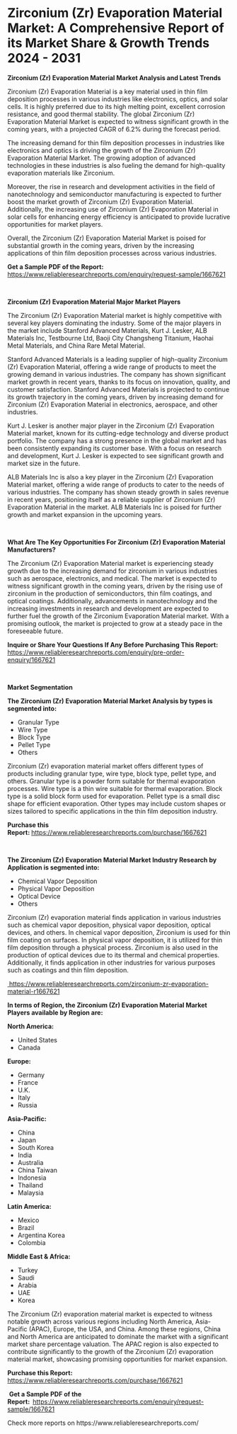 <p><h1>Zirconium (Zr) Evaporation Material Market: A Comprehensive Report of its Market Share & Growth Trends 2024 - 2031</h1></p><p><strong>Zirconium (Zr) Evaporation Material Market Analysis and Latest Trends</strong></p>
<p><p>Zirconium (Zr) Evaporation Material is a key material used in thin film deposition processes in various industries like electronics, optics, and solar cells. It is highly preferred due to its high melting point, excellent corrosion resistance, and good thermal stability. The global Zirconium (Zr) Evaporation Material Market is expected to witness significant growth in the coming years, with a projected CAGR of 6.2% during the forecast period.</p><p>The increasing demand for thin film deposition processes in industries like electronics and optics is driving the growth of the Zirconium (Zr) Evaporation Material Market. The growing adoption of advanced technologies in these industries is also fueling the demand for high-quality evaporation materials like Zirconium.</p><p>Moreover, the rise in research and development activities in the field of nanotechnology and semiconductor manufacturing is expected to further boost the market growth of Zirconium (Zr) Evaporation Material. Additionally, the increasing use of Zirconium (Zr) Evaporation Material in solar cells for enhancing energy efficiency is anticipated to provide lucrative opportunities for market players.</p><p>Overall, the Zirconium (Zr) Evaporation Material Market is poised for substantial growth in the coming years, driven by the increasing applications of thin film deposition processes across various industries.</p></p>
<p><strong>Get a Sample PDF of the Report:&nbsp;</strong> <a href="https://www.reliableresearchreports.com/enquiry/request-sample/1667621">https://www.reliableresearchreports.com/enquiry/request-sample/1667621</a></p>
<p>&nbsp;</p>
<p><strong>Zirconium (Zr) Evaporation Material Major Market Players</strong></p>
<p><p>The Zirconium (Zr) Evaporation Material market is highly competitive with several key players dominating the industry. Some of the major players in the market include Stanford Advanced Materials, Kurt J. Lesker, ALB Materials Inc, Testbourne Ltd, Baoji City Changsheng Titanium, Haohai Metal Materials, and China Rare Metal Material. </p><p>Stanford Advanced Materials is a leading supplier of high-quality Zirconium (Zr) Evaporation Material, offering a wide range of products to meet the growing demand in various industries. The company has shown significant market growth in recent years, thanks to its focus on innovation, quality, and customer satisfaction. Stanford Advanced Materials is projected to continue its growth trajectory in the coming years, driven by increasing demand for Zirconium (Zr) Evaporation Material in electronics, aerospace, and other industries.</p><p>Kurt J. Lesker is another major player in the Zirconium (Zr) Evaporation Material market, known for its cutting-edge technology and diverse product portfolio. The company has a strong presence in the global market and has been consistently expanding its customer base. With a focus on research and development, Kurt J. Lesker is expected to see significant growth and market size in the future.</p><p>ALB Materials Inc is also a key player in the Zirconium (Zr) Evaporation Material market, offering a wide range of products to cater to the needs of various industries. The company has shown steady growth in sales revenue in recent years, positioning itself as a reliable supplier of Zirconium (Zr) Evaporation Material in the market. ALB Materials Inc is poised for further growth and market expansion in the upcoming years.</p></p>
<p>&nbsp;</p>
<p><strong>What Are The Key Opportunities For Zirconium (Zr) Evaporation Material Manufacturers?</strong></p>
<p><p>The Zirconium (Zr) Evaporation Material market is experiencing steady growth due to the increasing demand for zirconium in various industries such as aerospace, electronics, and medical. The market is expected to witness significant growth in the coming years, driven by the rising use of zirconium in the production of semiconductors, thin film coatings, and optical coatings. Additionally, advancements in nanotechnology and the increasing investments in research and development are expected to further fuel the growth of the Zirconium Evaporation Material market. With a promising outlook, the market is projected to grow at a steady pace in the foreseeable future.</p></p>
<p><strong>Inquire or Share Your Questions If Any Before Purchasing This Report:</strong> <a href="https://www.reliableresearchreports.com/enquiry/pre-order-enquiry/1667621">https://www.reliableresearchreports.com/enquiry/pre-order-enquiry/1667621</a></p>
<p>&nbsp;</p>
<p><strong>Market Segmentation</strong></p>
<p><strong>The Zirconium (Zr) Evaporation Material Market Analysis by types is segmented into:</strong></p>
<p><ul><li>Granular Type</li><li>Wire Type</li><li>Block Type</li><li>Pellet Type</li><li>Others</li></ul></p>
<p><p>Zirconium (Zr) evaporation material market offers different types of products including granular type, wire type, block type, pellet type, and others. Granular type is a powder form suitable for thermal evaporation processes. Wire type is a thin wire suitable for thermal evaporation. Block type is a solid block form used for evaporation. Pellet type is a small disc shape for efficient evaporation. Other types may include custom shapes or sizes tailored to specific applications in the thin film deposition industry.</p></p>
<p><strong>Purchase this Report:&nbsp;</strong><a href="https://www.reliableresearchreports.com/purchase/1667621">https://www.reliableresearchreports.com/purchase/1667621</a></p>
<p>&nbsp;</p>
<p><strong>The Zirconium (Zr) Evaporation Material Market Industry Research by Application is segmented into:</strong></p>
<p><ul><li>Chemical Vapor Deposition</li><li>Physical Vapor Deposition</li><li>Optical Device</li><li>Others</li></ul></p>
<p><p>Zirconium (Zr) evaporation material finds application in various industries such as chemical vapor deposition, physical vapor deposition, optical devices, and others. In chemical vapor deposition, Zirconium is used for thin film coating on surfaces. In physical vapor deposition, it is utilized for thin film deposition through a physical process. Zirconium is also used in the production of optical devices due to its thermal and chemical properties. Additionally, it finds application in other industries for various purposes such as coatings and thin film deposition.</p></p>
<p><a href="https://www.reliableresearchreports.com/zirconium-zr-evaporation-material-r1667621">&nbsp;https://www.reliableresearchreports.com/zirconium-zr-evaporation-material-r1667621</a></p>
<p><strong>In terms of Region, the Zirconium (Zr) Evaporation Material Market Players available by Region are:</strong></p>
<p>
    <p> <strong> North America: </strong>
        <ul>
            <li>United States</li>
            <li>Canada</li>
        </ul>
        </p> 
    <p> <strong> Europe: </strong>
        <ul>
            <li>Germany</li>
            <li>France</li>
            <li>U.K.</li>
            <li>Italy</li>
            <li>Russia</li>
        </ul>
        </p> 
    <p> <strong> Asia-Pacific: </strong>
        <ul>
            <li>China</li>
            <li>Japan</li>
            <li>South Korea</li>
            <li>India</li>
            <li>Australia</li>
            <li>China Taiwan</li>
            <li>Indonesia</li>
            <li>Thailand</li>
            <li>Malaysia</li>
        </ul>
        </p> 
    <p> <strong> Latin America: </strong>
        <ul>
            <li>Mexico</li>
            <li>Brazil</li>
            <li>Argentina Korea</li>
            <li>Colombia</li>
        </ul>
        </p> 
    <p> <strong> Middle East & Africa: </strong>
        <ul>
            <li>Turkey</li>
            <li>Saudi</li>
            <li>Arabia</li>
            <li>UAE</li>
            <li>Korea</li>
        </ul>
    </p>
    </p>
<p><p>The Zirconium (Zr) evaporation material market is expected to witness notable growth across various regions including North America, Asia-Pacific (APAC), Europe, the USA, and China. Among these regions, China and North America are anticipated to dominate the market with a significant market share percentage valuation. The APAC region is also expected to contribute significantly to the growth of the Zirconium (Zr) evaporation material market, showcasing promising opportunities for market expansion.</p></p>
<p><strong>Purchase this Report: </strong><a href="https://www.reliableresearchreports.com/purchase/1667621">https://www.reliableresearchreports.com/purchase/1667621</a></p>
<p>&nbsp;<strong>Get a Sample PDF of the Report:&nbsp;&nbsp;</strong><a href="https://www.reliableresearchreports.com/enquiry/request-sample/1667621">https://www.reliableresearchreports.com/enquiry/request-sample/1667621</a></p>
<p><strong></strong></p>
<p>Check more reports on https://www.reliableresearchreports.com/</p>